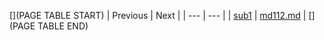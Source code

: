 [](PAGE TABLE START)
| Previous | Next |
| --- | --- |
| [sub1](.) | [md112.md](md112.md) |
[](PAGE TABLE END)
